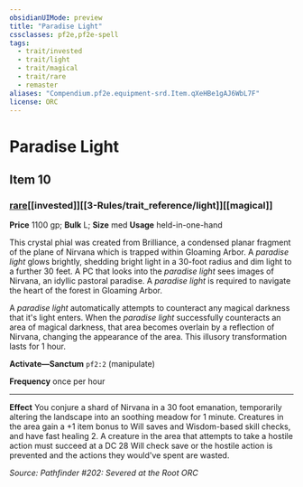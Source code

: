 ```yaml
---
obsidianUIMode: preview
title: "Paradise Light"
cssclasses: pf2e,pf2e-spell
tags:
  - trait/invested
  - trait/light
  - trait/magical
  - trait/rare
  - remaster
aliases: "Compendium.pf2e.equipment-srd.Item.qXeHBe1gAJ6WbL7F"
license: ORC
---
```

# Paradise Light
## Item 10
### [rare](rare "Rare Rarity Trait")[[invested]][[3-Rules/trait_reference/light]][[magical]]


**Price** 1100 gp; 
**Bulk** L; **Size** med
**Usage** held-in-one-hand

This crystal phial was created from Brilliance, a condensed planar fragment of the plane of Nirvana which is trapped within Gloaming Arbor. A _paradise light_ glows brightly, shedding bright light in a 30-foot radius and dim light to a further 30 feet. A PC that looks into the _paradise light_ sees images of Nirvana, an idyllic pastoral paradise. A _paradise light_ is required to navigate the heart of the forest in Gloaming Arbor.

A _paradise light_ automatically attempts to counteract any magical darkness that it's light enters. When the _paradise light_ successfully counteracts an area of magical darkness, that area becomes overlain by a reflection of Nirvana, changing the appearance of the area. This illusory transformation lasts for 1 hour.

**Activate—Sanctum** `pf2:2` (manipulate)

**Frequency** once per hour

* * *

**Effect** You conjure a shard of Nirvana in a 30 foot emanation, temporarily altering the landscape into an soothing meadow for 1 minute. Creatures in the area gain a +1 item bonus to Will saves and Wisdom-based skill checks, and have fast healing 2. A creature in the area that attempts to take a hostile action must succeed at a DC 28 Will check save or the hostile action is prevented and the actions they would've spent are wasted.

*Source: Pathfinder #202: Severed at the Root*
*ORC*